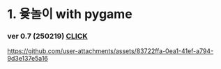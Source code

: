 # 1. 윷놀이 with pygame 
### ver 0.7 (250219) [CLICK](https://github.com/Owl-jun/mini_projects/tree/main/miniproject_yutnori)

https://github.com/user-attachments/assets/83722ffa-0ea1-41ef-a794-9d3e137e5a16




